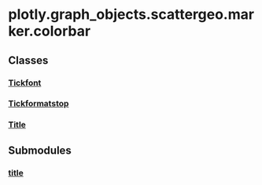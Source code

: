 # plotly.graph_objects.scattergeo.marker.colorbar

## Classes

### [Tickfont](Tickfont.md)

### [Tickformatstop](Tickformatstop.md)

### [Title](Title.md)


## Submodules

### [title](title-package/index.md)


